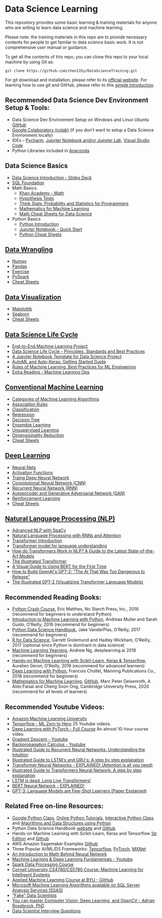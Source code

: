 # Data Science Learning
This repository provides some basic learning & training materials for anyone who are willing to learn data science and machine learning. 

Please note: the training materials in this repo are to provide necessary contents for people to get familar to data science basic work. It is not comprehensive user manual or guidance.

To get all the contents of this repo, you can clone this repo to your local machine by using Git as:
```shell
git clone https://github.com/chen115y/DataScienceTraining.git
```

For git download and installation, please refer to its [official website](https://git-scm.com/downloads). For learning how to use git and GitHub, please refer to this [simple introduction](./Python_Introduction/git_github.pdf).

## Recommended Data Science Dev Environment Setup & Tools:
* Data Science Dev Environment Setup on Windows and Linux Ubuntu [GitHub](https://github.com/chen115y/DataScience_Env_Setup)
* [Google Colaboratory (colab)](https://colab.research.google.com/notebooks/intro.ipynb) (if you don't want to setup a Data Science Environment locally)
* IDEs – [Pycharm](https://www.jetbrains.com/pycharm/), [Jupyter Notebook and/or Jupyter Lab](https://jupyter.org/), [Visual Studio Code](https://code.visualstudio.com/docs/python/jupyter-support)
* Python Libraries included in [Anaconda](https://www.anaconda.com/distribution/)

## Data Science Basics
* [Data Science Introduction - Slides Deck](./Data-Science-Life-Cycle.pdf)
* [SQL Foundation](https://www.udemy.com/course/sql-essentials-for-beginners/)
* Math Basics
    * [Khan Academy - Math](https://www.khanacademy.org/math)
    * [Hypothesis Tests](https://www.datasciencecentral.com/profiles/blogs/hypothesis-tests-in-one-picture)
    * [Think Stats: Probability and Statistics for Programmers](./Python_Introduction/thinkstats.pdf)
    * [Mathematics for Machine Learning](https://mml-book.github.io/)
    * [Math Cheat Sheets for Data Science](https://github.com/chen115y/DESAL/tree/master/CheatSheets/Math)
* Python Basics
    * [Python Introduction](./Python_Introduction/Python_Basics.ipynb)
    * [Jupyter Notebook - Quick Start](./Python_Introduction/Quick_Start_Guide.ipynb)
    * [Python Cheat Sheets](https://github.com/chen115y/DESAL/tree/master/CheatSheets/Python)

## [Data Wrangling](./DataWrangling)
* [Numpy](./DataWrangling/Numpy.ipynb)
* [Pandas](./DataWrangling/Pandas.ipynb)
* [Exercise](./DataWrangling/Exercise.ipynb)
* [PySpark](./DataWrangling/PySpark.ipynb)
* [Cheat Sheets](https://github.com/chen115y/DESAL/tree/master/CheatSheets/Python)

## [Data Visualization](./Visualization)
* [Matplotlib](./Visualization/Matplotlib.ipynb)
* [Seaborn](./Visualization/Seaborn.ipynb)
* [Cheat Sheets](https://github.com/chen115y/DESAL/tree/master/CheatSheets/Visualization)

## [Data Science Life Cycle](./DSLC)
* [End-to-End Machine Learning Project](./DSLC/02_end_to_end_machine_learning_project.ipynb)
* [Data Science Life Cycle - Principles, Standards and Best Practices](./DSLC/dslc_stardards_best_practices.ipynb) 
* [A Jupyter Notebook Template for Data Science Project](./DSLC/template.ipynb)
* [AutoML and Auto-Keras: Getting Started Guide](./DSLC/auto-keras.ipynb)
* [Rules of Machine Learning: Best Practices for ML Engineering](./DSLC/RulesofMachineLearning.pdf)
* [Extra Reading - Machine Learning Ops](https://cloud.google.com/solutions/machine-learning/mlops-continuous-delivery-and-automation-pipelines-in-machine-learning)

## [Conventional Machine Learning](./ConventionalMachineLearning)
* [Categories of Machine Learning Algorithms](https://static.coggle.it/diagram/WHeBqDIrJRk-kDDY/t/categories-of-algorithms-non-exhaustive)
* [Association Rules](./ConventionalMachineLearning/sampleassociation.ipynb)
* [Classification](https://github.com/ageron/handson-ml2/blob/master/03_classification.ipynb)
* [Regression](https://github.com/ageron/handson-ml2/blob/master/04_training_linear_models.ipynb)
* [Decision Tree](https://github.com/ageron/handson-ml2/blob/master/06_decision_trees.ipynb)
* [Ensemble Learning](https://github.com/ageron/handson-ml2/blob/master/07_ensemble_learning_and_random_forests.ipynb)
* [Unsupervised Learning](https://github.com/ageron/handson-ml2/blob/master/09_unsupervised_learning.ipynb)
* [Dimensioinality Reduction](https://github.com/ageron/handson-ml2/blob/master/08_dimensionality_reduction.ipynb)
* [Cheat Sheets](https://github.com/chen115y/DESAL/tree/master/CheatSheets/MachineLearning)

## [Deep Learning](./DeepLearning)
* [Neural Nets](https://github.com/ageron/handson-ml2/blob/master/10_neural_nets_with_keras.ipynb)
* [Activation Functions](https://www.analyticsvidhya.com/blog/2020/01/fundamentals-deep-learning-activation-functions-when-to-use-them/)
* [Traing Deep Neural Network](https://github.com/ageron/handson-ml2/blob/master/11_training_deep_neural_networks.ipynb)
* [Convolutional Neural Network (CNN)](https://github.com/ageron/handson-ml2/blob/master/14_deep_computer_vision_with_cnns.ipynb)
* [Recurrent Neural Network (RNN)](https://github.com/ageron/handson-ml2/blob/master/15_processing_sequences_using_rnns_and_cnns.ipynb)
* [Autoencoder and Generative Adversarial Network (GAN)](https://github.com/ageron/handson-ml2/blob/master/17_autoencoders_and_gans.ipynb)
* [Reinforcement Learning](https://github.com/ageron/handson-ml2/blob/master/18_reinforcement_learning.ipynb)
* [Cheat Sheets](https://github.com/chen115y/DESAL/tree/master/CheatSheets/DeepLearning)

## [Natural Language Processing (NLP)](./NLP)
* [Advanced NLP with SpaCy](https://course.spacy.io/en/)
* [Natural Language Processing with RNNs and Attention](https://github.com/ageron/handson-ml2/blob/master/16_nlp_with_rnns_and_attention.ipynb)
* [Transformer Introduction](./NLP/transformers.ipynb)
* [Transformer model for language understanding](./NLP/transformer.ipynb)
* [How do Transformers Work in NLP? A Guide to the Latest State-of-the-Art Models](https://www.analyticsvidhya.com/blog/2019/06/understanding-transformers-nlp-state-of-the-art-models/)
* [The Illustrated Transformer](http://jalammar.github.io/illustrated-transformer/)
* [A Visual Guide to Using BERT for the First Time](http://jalammar.github.io/a-visual-guide-to-using-bert-for-the-first-time/)
* [How to Build OpenAI's GPT-2: "The AI That Was Too Dangerous to Release"](https://blog.floydhub.com/gpt2/)
* [The Illustrated GPT-2 (Visualizing Transformer Language Models)](http://jalammar.github.io/illustrated-gpt2/)

## Recommended Reading Books:
* [Python Crash Course](https://nostarch.com/pythoncrashcourse2e), Eric Matthes, No Starch Press, Inc., 2016 (recommend for beginners to understand Python)
* [Introduction to Machine Learning with Python](https://www.oreilly.com/library/view/introduction-to-machine/9781449369880/), Andreas Muller and Sarah Guido, O’Reilly, 2016 (recommend for beginners)
* [Python Data Science Handbook](http://shop.oreilly.com/product/0636920034919.do), Jake VanderPlas, O’Reilly, 2017 (recommend for beginners)
* [R for Data Science](https://r4ds.had.co.nz/), Garrett Grolemund and Hadley Wickham, O’Reilly, 2017 (optional since Python is dominant in data science)
* [Machine Learning Yearning](https://www.deeplearning.ai/machine-learning-yearning/), Andrew Ng, deeplearning.ai 2018 (recommend for beginners)
* [Hands-on Machine Learning with Scikit-Learn, Keras & Tensorflow](https://www.oreilly.com/library/view/hands-on-machine-learning/9781492032632/), Aurelien Geron, O’Reilly, 2019 (recommend for advanced learners)
* [Deep Learning with Python](https://www.amazon.com/Deep-Learning-Python-Francois-Chollet/dp/1617294438), Francois Chollet, Manning Publications Co., 2018 (recommend for beginners)
* [Mathematics for Machine Learning](./DeepLearning/mml-book.pdf), [GitHub](https://mml-book.github.io/), Marc Peter Deisenroth, A Aldo Faisal and Cheng Soon Ong, Cambridge University Press, 2020 (recommend for all levels of learners)

## Recommended Youtube Videos:
* [Amazon Machine Learning University](https://www.youtube.com/channel/UC12LqyqTQYbXatYS9AA7Nuw)
* [Tensorflow - ML Zero to Hero](https://www.youtube.com/watch?v=KNAWp2S3w94&list=RDCMUC0rqucBdTuFTjJiefW5t-IQ&start_radio=1&t=5) 25 Youtube videos.
* [Deep Learning with PyTorch - Full Course](https://www.youtube.com/watch?v=GIsg-ZUy0MY) An almost 10-hour course video. 
* [Gradient Descent - Youtube](https://www.youtube.com/watch?v=IHZwWFHWa-w)
* [Backpropagation Calculus - Youtube](https://www.youtube.com/watch?v=tIeHLnjs5U8)
* [Illustrated Guide to Recurrent Neural Networks: Understanding the Intuition](https://www.youtube.com/watch?v=LHXXI4-IEns)
* [Illustrated Guide to LSTM's and GRU's: A step by step explanation](https://www.youtube.com/watch?v=8HyCNIVRbSU)
* [Transformer Neural Networks - EXPLAINED! (Attention is all you need)](https://www.youtube.com/watch?v=TQQlZhbC5ps)
* [Illustrated Guide to Transformers Neural Network: A step by step explanation](https://www.youtube.com/watch?v=4Bdc55j80l8)
* [LSTM is dead. Long Live Transformers!](https://www.youtube.com/watch?v=S27pHKBEp30)
* [BERT Neural Network - EXPLAINED!](https://www.youtube.com/watch?v=xI0HHN5XKDo)
* [GPT-3: Language Models are Few-Shot Learners (Paper Explained)](https://www.youtube.com/watch?v=SY5PvZrJhLE)

## Related Free on-line Resources:
* [Google Python Class](https://developers.google.com/edu/python), [Online Python Tutorials](https://pythonspot.com/), [Interactive Python Class](https://cscircles.cemc.uwaterloo.ca/) and [Algorithms and Data Structures using Python](https://runestone.academy/runestone/books/published/pythonds/index.html)
* Python Data Science Handbook [website](https://jakevdp.github.io/PythonDataScienceHandbook/) and [Github](https://github.com/jakevdp/PythonDataScienceHandbook)
* Hands-on Machine Learning with Scikit-Learn, Keras and Tensorflow [1st Edition](http://index-of.es/Varios-2/Hands%20on%20Machine%20Learning%20with%20Scikit%20Learn%20and%20Tensorflow.pdf) and [Github](https://github.com/ageron/handson-ml2)
* AWS Amazon Sagemaker Examples [Github](https://github.com/aws/amazon-sagemaker-examples)
* Three Popular AI/ML/DS Frameworks: [Tensorflow](https://www.tensorflow.org/), [PyTorch](https://pytorch.org/), [MXNet](https://mxnet.apache.org/)
* [An Introduction to Math Behind Neural Network](https://hackernoon.com/a-6ur13zzx)
* [Machine Learning & Deep Learning Fundamentals - Youtube](https://www.youtube.com/playlist?list=PLZbbT5o_s2xq7LwI2y8_QtvuXZedL6tQU)
* [Spark Data Processing Course](https://github.com/luisbelloch/data_processing_course)
* [Cornell University CS4780/CS5780 Course: Machine Learning for Intelligent Systems](http://www.cs.cornell.edu/courses/cs4780/2018fa/lectures/index.html)
* [Applied Machine Learning Course at BYU - GitHub](https://github.com/tfolkman/byu_econ_applied_machine_learning/tree/master/lectures)
* [Microsoft Machine Learning Algorithms available on SQL Server Analysis Services (SSAS)](https://chen115yaohua.blogspot.com/2012/08/microsoft-sql-server-analysis-services.html)
* ["Fake" Data Scientists](https://towardsdatascience.com/from-sklearn-import-478c711dafa1)
* [You can master Computer Vision, Deep Learning, and OpenCV - Adrian Rosebrock, PhD](https://www.pyimagesearch.com/)
* [Data Scientist Interview Questions](./DataScienceInterviewQuestions.pdf)
